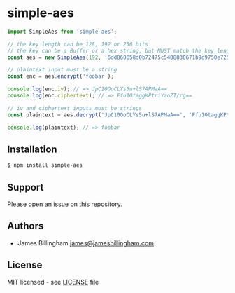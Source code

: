 # simple-aes

```js
import SimpleAes from 'simple-aes';

// the key length can be 128, 192 or 256 bits
// the key can be a Buffer or a hex string, but MUST match the key length
const aes = new SimpleAes(192, '6dd860658d0b72475c5408830671b9d9750e7251b9cd68bd');

// plaintext input must be a string
const enc = aes.encrypt('foobar');

console.log(enc.iv); // => JpC10OoCLYs5u+lS7APMaA==
console.log(enc.ciphertext); // => Ffu10taggKPtriYzoZT/rg==

// iv and ciphertext inputs must be strings
const plaintext = aes.decrypt('JpC10OoCLYs5u+lS7APMaA==', 'Ffu10taggKPtriYzoZT/rg==');

console.log(plaintext); // => foobar
```

## Installation

```bash
$ npm install simple-aes
```

## Support

Please open an issue on this repository.

## Authors

- James Billingham <james@jamesbillingham.com>

## License

MIT licensed - see [LICENSE](LICENSE) file
